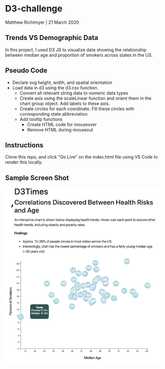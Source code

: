# D3-challenge
Matthew Richtmyer | 21 March 2020

## Trends VS Demographic Data
In this project, I used D3 JS to visualize data showing the relationship between median age and proportion of smokers across states in the US. 

## Pseudo Code
- Declare svg height, width, and spatial orientation 
- Load data in d3 using the d3.csv function.
  * Convert all relevant string data to numeric data types
  * Create axis using the scaleLinear function and orient them in the chart group object. Add labels to these axis. 
  * Create circles for each coordinate. Fill these circles with corresponding state abbreviation
  * Add tooltip functions
    - Create HTML code for mouseover
    - Remove HTML during mouseout
    
## Instructions
Clone this repo, and click "Go Live" on the index.html file using VS Code to render this locally. 

## Sample Screen Shot
![](https://github.com/mrichtmyer/D3-challenge/blob/master/assets/images/Screen%20Shot%202020-03-21%20at%203.14.32%20PM.png)
